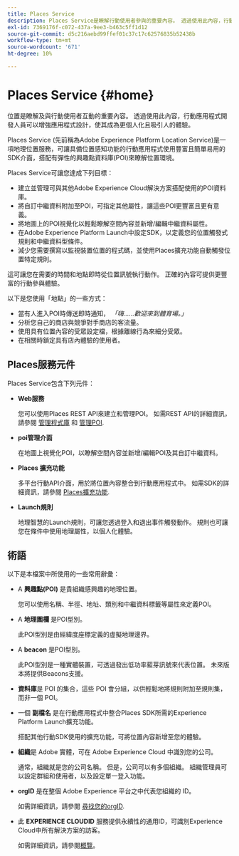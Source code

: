 ```yaml
---
title: Places Service
description: Places Service是瞭解行動使用者參與的重要內容。 透過使用此內容，行動應用程式開發人員可以增強應用程式設計，使其成為更個人化且吸引人的體驗。
exl-id: 7369176f-c072-437a-9ee3-b463c5ff1d12
source-git-commit: d5c216aebd99ffef01c37c17c62576835b52438b
workflow-type: tm+mt
source-wordcount: '671'
ht-degree: 10%

---
```


# Places Service {#home}

位置是瞭解及與行動使用者互動的重要內容。 透過使用此內容，行動應用程式開發人員可以增強應用程式設計，使其成為更個人化且吸引人的體驗。

Places Service (先前稱為Adobe Experience Platform Location Service)是一項地理位置服務，可讓具備位置感知功能的行動應用程式使用豐富且簡單易用的SDK介面，搭配有彈性的興趣點資料庫(POI)來瞭解位置環境。

Places Service可讓您達成下列目標：

* 建立並管理可與其他Adobe Experience Cloud解決方案搭配使用的POI資料庫。
* 將自訂中繼資料附加至POI，可指定其他屬性，讓這些POI更豐富且更有意義。
* 將地圖上的POI視覺化以輕鬆瞭解空間內容並新增/編輯中繼資料屬性。
* 在Adobe Experience Platform Launch中設定SDK，以定義您的位置觸發式規則和中繼資料型條件。
* 減少您需要撰寫以監視裝置位置的程式碼，並使用Places擴充功能自動觸發位置特定規則。

這可讓您在需要的時間和地點即時從位置訊號執行動作。 正確的內容可提供更豐富的行動參與體驗。

以下是您使用「地點」的一些方式：

* 當有人進入POI時傳送即時通知， *「嗨……歡迎來到體育場。」*
* 分析您自己的商店與競爭對手商店的客流量。
* 使用具有位置內容的受眾設定檔，根據離線行為來細分受眾。
* 在相關時鎖定具有店內體驗的使用者。

## Places服務元件

Places Service包含下列元件：

* **Web服務**

  您可以使用Places REST API來建立和管理POI。 如需REST API的詳細資訊，請參閱 [管理程式庫](/help/web-service-api/api-usage/manage-libraries/manage-libraries.md) 和 [管理POI](/help/web-service-api/api-usage/manage-pois/manage-pois.md).

* **poi管理介面**

  在地圖上視覺化POI，以瞭解空間內容並新增/編輯POI及其自訂中繼資料。

* **Places 擴充功能**

  多平台行動API介面，用於將位置內容整合到行動應用程式中。 如需SDK的詳細資訊，請參閱 [Places擴充功能](/help/places-ext-aep-sdks/places-extension/places-extension.md).

* **Launch規則**

  地理智慧的Launch規則，可讓您透過登入和退出事件觸發動作。 規則也可讓您在條件中使用地理屬性，以個人化體驗。

## 術語

以下是本檔案中所使用的一些常用辭彙：

* A **興趣點(POI)** 是貴組織感興趣的地理位置。

  您可以使用名稱、半徑、地址、類別和中繼資料標籤等屬性來定義POI。

* A **地理圍欄** 是POI型別。

  此POI型別是由經緯度座標定義的虛擬地理邊界。

* A **beacon** 是POI型別。

  此POI型別是一種實體裝置，可透過發出低功率藍芽訊號來代表位置。 未來版本將提供Beacons支援。

* **資料庫**&#x200B;是 POI 的集合，這些 POI 會分組，以供輕鬆地將規則附加至規則集，而非一個 POI。

* 一個 **副檔名** 是在行動應用程式中整合Places SDK所需的Experience Platform Launch擴充功能。

  搭配其他行動SDK使用的擴充功能，可將位置內容新增至您的體驗。

* **組織**&#x200B;是 Adobe 實體，可在 Adobe Experience Cloud 中識別您的公司。

  通常，組織就是您的公司名稱。 但是，公司可以有多個組織。 組織管理員可以設定群組和使用者，以及設定單一登入功能。

* **orgID** 是在整個 Adobe Experience 平台之中代表您組織的 ID。

  如需詳細資訊，請參閱 [尋找您的orgID](https://forums.adobe.com/thread/2339895).

* 此 **EXPERIENCE CLOUDID** 服務提供永續性的通用ID，可識別Experience Cloud中所有解決方案的訪客。

  如需詳細資訊，請參閱[概覽](https://experienceleague.adobe.com/docs/id-service/using/intro/overview.html?lang=zh-Hant)。
